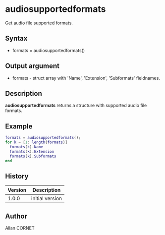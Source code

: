 

# audiosupportedformats

Get audio file supported formats.

## Syntax

- formats = audiosupportedformats()

## Output argument

 - formats - struct array with 'Name', 'Extension', 'Subformats' fieldnames.

## Description


  <p><b>audiosupportedformats</b> returns a structure with supported audio file formats.</p>


## Example

```matlab
formats = audiosupportedformats();
for k = [1: length(formats)]
  formats(k).Name
  formats(k).Extension
  formats(k).Subformats
end
```

## History

|Version|Description|
|------|------|
|1.0.0|initial version|


## Author

Allan CORNET



